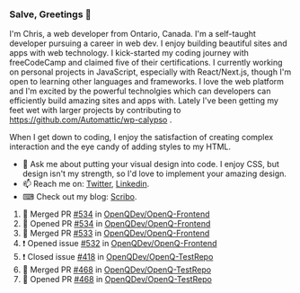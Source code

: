 ### Salve, Greetings 👋

I'm Chris, a web developer from Ontario, Canada. I'm a self-taught developer pursuing a career in web dev. I enjoy building beautiful sites and apps with web technology.
I kick-started my coding journey with freeCodeCamp and claimed five of their certifications.  I currently working on personal projects in JavaScript, especially with React/Next.js, though I'm open to learning other languages and frameworks. I love the web platform and I'm excited by the powerful technolgies which can developers can efficiently build amazing sites and apps with. Lately I've been getting my feet wet with larger projects by contributing to https://github.com/Automattic/wp-calypso .

When I get down to coding, I enjoy the satisfaction of creating complex interaction and the eye candy of adding styles to my HTML. 

- 💬 Ask me about putting your visual design into code. I enjoy CSS, but design isn't my strength, so I'd love to implement your amazing design.
- 📫 Reach me on: [Twitter](https://twitter.com/Christo28120856), [Linkedin](https://www.linkedin.com/in/christopher-stevers-07b9a5204/).
- ⌨ Check out my blog: [Scribo](https://christopherstevers.cf).
<!--
**Christopher-Stevers/Christopher-Stevers** is a ✨ _special_ ✨ repository because its `README.md` (this file) appears on your GitHub profile.

Here are some ideas to get you started:

- 🔭 I’m currently working on ...
- 🌱 I’m currently learning ...
- 👯 I’m looking to collaborate on ...
- 🤔 I’m looking for help with ...
- 😄 Pronouns: ...
- ⚡ Fun fact: ...
-->

<!--START_SECTION:activity-->
1. 🎉 Merged PR [#534](https://github.com/OpenQDev/OpenQ-Frontend/pull/534) in [OpenQDev/OpenQ-Frontend](https://github.com/OpenQDev/OpenQ-Frontend)
2. 💪 Opened PR [#534](https://github.com/OpenQDev/OpenQ-Frontend/pull/534) in [OpenQDev/OpenQ-Frontend](https://github.com/OpenQDev/OpenQ-Frontend)
3. 🎉 Merged PR [#533](https://github.com/OpenQDev/OpenQ-Frontend/pull/533) in [OpenQDev/OpenQ-Frontend](https://github.com/OpenQDev/OpenQ-Frontend)
4. ❗️ Opened issue [#532](https://github.com/OpenQDev/OpenQ-Frontend/issues/532) in [OpenQDev/OpenQ-Frontend](https://github.com/OpenQDev/OpenQ-Frontend)
5. ❗️ Closed issue [#418](https://github.com/OpenQDev/OpenQ-TestRepo/issues/418) in [OpenQDev/OpenQ-TestRepo](https://github.com/OpenQDev/OpenQ-TestRepo)
6. 🎉 Merged PR [#468](https://github.com/OpenQDev/OpenQ-TestRepo/pull/468) in [OpenQDev/OpenQ-TestRepo](https://github.com/OpenQDev/OpenQ-TestRepo)
7. 💪 Opened PR [#468](https://github.com/OpenQDev/OpenQ-TestRepo/pull/468) in [OpenQDev/OpenQ-TestRepo](https://github.com/OpenQDev/OpenQ-TestRepo)
<!--END_SECTION:activity-->
